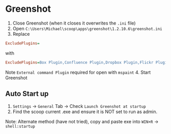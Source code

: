 # Greenshot

1. Close Greenshot (when it closes it overwrites the `.ini` file)
2. Open `C:\Users\Michael\scoop\apps\greenshot\1.2.10.6\greenshot.ini`
3. Replace

  ```ini
  ExcludePlugins=
  ```

  with

  ```ini
  ExcludePlugins=Box Plugin,Confluence Plugin,Dropbox Plugin,Flickr Plugin,Imgur Plugin,Jira Plugin,OCR Plugin,Office Plugin,Photobucket Plugin,Picasa-Web Plugin
  ```

   Note `External command Plugin` required for open with `mspaint`
4. Start Greenshot

## Auto Start up

1. `Settings` &rarr; `General` Tab &rarr; Check `Launch Greenshot at startup`
2. Find the scoop current .exe and ensure it is NOT set to run as admin.

Note: Alternate method (have not tried), copy and paste exe into `WIN+R` &rarr; `shell:startup`

